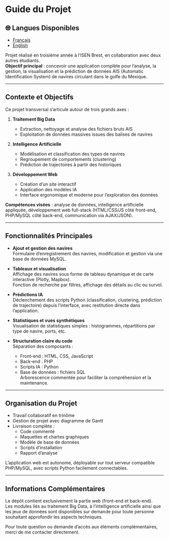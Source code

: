 # Guide du Projet
## 🌐 Langues Disponibles
- [Français](Guide.md)
- [English](Guide_EN.md)

Projet réalisé en troisième année à l’ISEN Brest, en collaboration avec deux autres étudiants.  
**Objectif principal** : concevoir une application complète pour l’analyse, la gestion, la visualisation et la prédiction de données AIS (Automatic Identification System) de navires circulant dans le golfe du Mexique.

---

## Contexte et Objectifs

Ce projet transversal s’articule autour de trois grands axes :

1. **Traitement Big Data**  
   - Extraction, nettoyage et analyse des fichiers bruts AIS  
   - Exploitation de données massives issues des balises de navires

2. **Intelligence Artificielle**  
   - Modélisation et classification des types de navires  
   - Regroupement de comportements (clustering)  
   - Prédiction de trajectoires à partir des historiques

3. **Développement Web**  
   - Création d’un site interactif  
   - Application des modèles IA  
   - Interface ergonomique et moderne pour l’exploration des données

**Compétences visées** : analyse de données, intelligence artificielle appliquée, développement web full-stack (HTML/CSS/JS côté front-end, PHP/MySQL côté back-end, communication via AJAX/JSON).

---

## Fonctionnalités Principales

- **Ajout et gestion des navires**  
  Formulaire d’enregistrement des navires, modification et gestion via une base de données MySQL.

- **Tableaux et visualisation**  
  Affichage des navires sous forme de tableau dynamique et de carte interactive (Plotly, Mapbox).  
  Fonction de recherche par filtres, affichage des détails au clic ou survol.

- **Prédictions IA**  
  Déclenchement des scripts Python (classification, clustering, prédiction de trajectoire) depuis l’interface, avec restitution directe dans l’application.

- **Statistiques et vues synthétiques**  
  Visualisation de statistiques simples : histogrammes, répartitions par type de navire, ports, etc.

- **Structuration claire du code**  
  Séparation des composants :  
  - Front-end : HTML, CSS, JavaScript  
  - Back-end : PHP  
  - Scripts IA : Python  
  - Base de données : fichiers SQL  
  Arborescence commentée pour faciliter la compréhension et la maintenance.

---

## Organisation du Projet

- Travail collaboratif en trinôme  
- Gestion de projet avec diagramme de Gantt  
- Livraison complète :  
  - Code commenté  
  - Maquettes et chartes graphiques  
  - Modèle de base de données  
  - Scripts d’installation  
  - Rapport d’analyse

L’application web est autonome, déployable sur tout serveur compatible PHP/MySQL, avec scripts Python facilement connectables.

---

## Informations Complémentaires

Le dépôt contient exclusivement la partie web (front-end et back-end).  
Les modules liés au traitement Big Data, à l’intelligence artificielle ainsi que les jeux de données sont disponibles sur demande pour toute personne souhaitant approfondir les aspects techniques.

Pour toute question ou demande d’accès aux éléments complémentaires, merci de me contacter directement.

